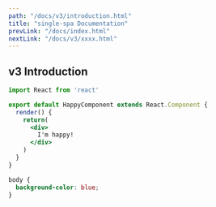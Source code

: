 ```yaml
---
path: "/docs/v3/introduction.html"
title: "single-spa Documentation"
prevLink: "/docs/index.html"
nextLink: "/docs/v3/xxxx.html"
---
```


## v3 Introduction

```jsx
import React from 'react'

export default HappyComponent extends React.Component {
  render() {
    return(
      <div>
        I'm happy!
      </div>
    )
  }
}
```

```css
body {
  background-color: blue;
}
```